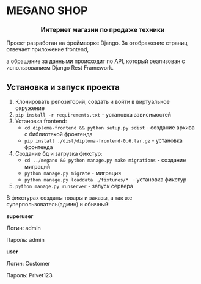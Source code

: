 # MEGANO SHOP

<h3 align="center">Интернет магазин по продаже техники
</h3>
Проект разработан на фреймворке Django. За отображение страниц отвечает приложение frontend, 

а обращение за данными происходит по API, который реализован с использованием Django Rest Framework.

## Установка и запуск проекта
1. Клонировать репозиторий, создать и войти в виртуальное окружение
2. `pip install -r requirements.txt` - установка зависимостей
3. Установка frontend:
    * `cd diploma-frontend && python setup.py sdist` - создание архива с библиотекой фронтенда
    * `pip install ./dist/diploma-frontend-0.6.tar.gz` - установка фронтенда
4. Создание бд и загрузка фикстур:
    * `cd ../megano && python manage.py make migrations` - создание миграций
    * `python manage.py migrate` - миграция 
    * `python manage.py loaddata ./fixtures/* ` - установка фикстур
5. `python manage.py runserver` - запуск сервера


В фикстурах созданы товары и заказы, а так же суперпользователь(админ) и обычный:


**superuser**

Логин: admin

Пароль: admin


**user**

Логин: Customer

Пароль: Privet123
